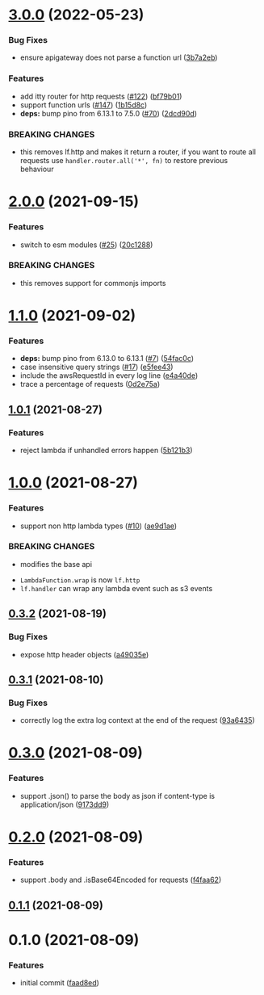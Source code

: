<a name="3.0.0"></a>
# [3.0.0](https://github.com/linz/lambda-js/compare/v2.0.0...v3.0.0) (2022-05-23)


### Bug Fixes

* ensure apigateway does not parse a function url ([3b7a2eb](https://github.com/linz/lambda-js/commit/3b7a2eb))


### Features

* add itty router for http requests ([#122](https://github.com/linz/lambda-js/issues/122)) ([bf79b01](https://github.com/linz/lambda-js/commit/bf79b01))
* support function urls ([#147](https://github.com/linz/lambda-js/issues/147)) ([1b15d8c](https://github.com/linz/lambda-js/commit/1b15d8c))
* **deps:** bump pino from 6.13.1 to 7.5.0 ([#70](https://github.com/linz/lambda-js/issues/70)) ([2dcd90d](https://github.com/linz/lambda-js/commit/2dcd90d))


### BREAKING CHANGES

* this removes lf.http and makes it return a router, if you want to route all requests use `handler.router.all('*', fn)` to restore previous behaviour



# [2.0.0](https://github.com/linz/lambda-js/compare/v1.1.0...v2.0.0) (2021-09-15)


### Features

* switch to esm modules ([#25](https://github.com/linz/lambda-js/issues/25)) ([20c1288](https://github.com/linz/lambda-js/commit/20c1288c8d7b525d97ce7bfa26f124cdca0db2b0))


### BREAKING CHANGES

* this removes support for commonjs imports



# [1.1.0](https://github.com/linz/lambda-js/compare/v1.0.1...v1.1.0) (2021-09-02)


### Features

* **deps:** bump pino from 6.13.0 to 6.13.1 ([#7](https://github.com/linz/lambda-js/issues/7)) ([54fac0c](https://github.com/linz/lambda-js/commit/54fac0c32ac9a81579ed1a22478372e21daf8706))
* case insensitive query strings ([#17](https://github.com/linz/lambda-js/issues/17)) ([e5fee43](https://github.com/linz/lambda-js/commit/e5fee4304017538216a2ba383410a0bd2921fb93))
* include the awsRequestId in every log line ([e4a40de](https://github.com/linz/lambda-js/commit/e4a40de4642e22b46faed5c60f44ea3bcd8cb96f))
* trace a percentage of requests ([0d2e75a](https://github.com/linz/lambda-js/commit/0d2e75a9af070dfa6f67b9e28eafec1b092df42e))



## [1.0.1](https://github.com/linz/lambda-js/compare/v1.0.0...v1.0.1) (2021-08-27)


### Features

* reject lambda if unhandled errors happen ([5b121b3](https://github.com/linz/lambda-js/commit/5b121b341ec1c18a5fec8e7313d92c352722ec4d))



# [1.0.0](https://github.com/linz/lambda-js/compare/v0.3.2...v1.0.0) (2021-08-27)


### Features

* support non http lambda types ([#10](https://github.com/linz/lambda-js/issues/10)) ([ae9d1ae](https://github.com/linz/lambda-js/commit/ae9d1ae7b4832f90e4953ecf841e39883b66256d))


### BREAKING CHANGES

* modifies the base api

- `LambdaFunction.wrap` is now `lf.http`
- `lf.handler` can wrap any lambda event such as s3 events



## [0.3.2](https://github.com/linz/lambda-http/compare/v0.3.1...v0.3.2) (2021-08-19)


### Bug Fixes

* expose http header objects ([a49035e](https://github.com/linz/lambda-http/commit/a49035e5303a8c1a4e3455dec38cbed57a01a97f))



## [0.3.1](https://github.com/linz/lambda/compare/v0.3.0...v0.3.1) (2021-08-10)


### Bug Fixes

* correctly log the extra log context at the end of the request ([93a6435](https://github.com/linz/lambda/commit/93a6435af5df95aa041218ec3294786fa8836e34))



# [0.3.0](https://github.com/linz/lambda/compare/v0.2.0...v0.3.0) (2021-08-09)


### Features

* support .json() to parse the body as json if content-type is application/json ([9173dd9](https://github.com/linz/lambda/commit/9173dd9f37c7d7b6e6267648251514f960a32934))



# [0.2.0](https://github.com/linz/lambda/compare/v0.1.1...v0.2.0) (2021-08-09)


### Features

* support .body and .isBase64Encoded for requests ([f4faa62](https://github.com/linz/lambda/commit/f4faa62c932fedbdceea205203d92ed5688c859f))



## [0.1.1](https://github.com/linz/lambda/compare/v0.1.0...v0.1.1) (2021-08-09)



# 0.1.0 (2021-08-09)


### Features

* initial commit ([faad8ed](https://github.com/linz/lambda/commit/faad8edf610ce8d74fa366a42450120840671b95))



